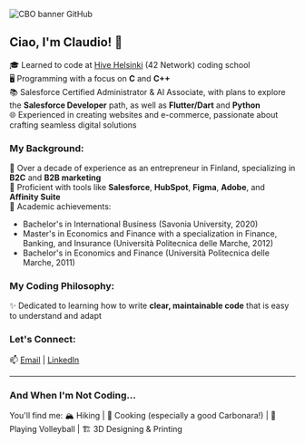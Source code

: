 ![CBO banner GitHub](https://github.com/user-attachments/assets/56be11da-f176-43c5-98a5-b3246845cdfa)
## Ciao, I'm Claudio! 👋  
🎓 Learned to code at [Hive Helsinki](https://www.hive.fi/en/) (42 Network) coding school  
🖥️ Programming with a focus on **C** and **C++**  
📚 Salesforce Certified Administrator & AI Associate, with plans to explore the **Salesforce Developer** path, as well as **Flutter/Dart** and **Python**  
🌐 Experienced in creating websites and e-commerce, passionate about crafting seamless digital solutions  

### My Background:  
🔹 Over a decade of experience as an entrepreneur in Finland, specializing in **B2C** and **B2B marketing**  
🔹 Proficient with tools like **Salesforce**, **HubSpot**, **Figma**, **Adobe**, and **Affinity Suite**  
🔹 Academic achievements:  
  - Bachelor's in International Business (Savonia University, 2020)  
  - Master's in Economics and Finance with a specialization in Finance, Banking, and Insurance (Università Politecnica delle Marche, 2012)  
  - Bachelor's in Economics and Finance (Università Politecnica delle Marche, 2011)  

### My Coding Philosophy:  
✨ Dedicated to learning how to write **clear, maintainable code** that is easy to understand and adapt  

### Let's Connect:  
📫 [Email](mailto:claudioborromei@gmail.com) | [LinkedIn](https://www.linkedin.com/in/claudioborromei/)

---

### And When I'm Not Coding...  
You'll find me: 🏔️ Hiking | 🍝 Cooking (especially a good Carbonara!) | 🏐 Playing Volleyball | 🏗️ 3D Designing & Printing  


<!---
- 👋 Hi, I’m @CBOcoding
- 👀 I’m interested in ...
- 🌱 I’m currently learning ...
- 💞️ I’m looking to collaborate on ...
- 📫 How to reach me: 
- 😄 Pronouns: ...
- ⚡ Fun fact: ...
--->

<!---
CBOcoding/CBOcoding is a ✨ special ✨ repository because its `README.md` (this file) appears on your GitHub profile.
You can click the Preview link to take a look at your changes.
--->
